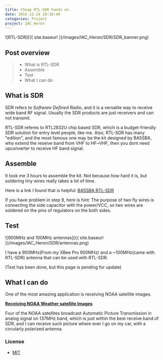 ```yaml
---
title: Cheap RTL-SDR hands on
date: 2015-12-24 20:30:49
categories: Project
project: IAC_Heron
---
```


![RTL-SDR]({{ site.baseurl }}/images/IAC_Heron/SDR/SDR_banner.png)

## Post overview
>* What is RTL-SDR
>* Assemble
>* Test
>* What I can do


## What is SDR
SDR refers to *Software Defined Radio*, and it is a versatile way to receive wide band RF signal. Usually the SDR products are just receivers and can not transmit.

RTL-SDR referes to RTL2832U chip based SDR, which is a budget-friendly SDR solution for entry level people, like me. Also, RTL-SDR has many "edition", and the most famous one may be the kit designed by BA5SBA, who extend the reseive band from VHF to HF~VHF, then you dont need upconverter to receive HF band signal.

## Assemble
It took me 3 hours to assemble the kit. Not because how hard it is, but soldering tiny wires really takes a lot of time.

Here is a link I found that is helpful:
[BA5SBA RTL-SDR](http://rtlsdrblog.rtlsdrblog.netdna-cdn.com/wp-content/uploads/2015/07/rtl-sdr-diy-kits-installation-instructions.pdf)

If you have problem in step 9, here is hint:
The purpose of two fly wires is connecting the side capacitor with the power/VCC, so two wires are soldered on the pins of regulators on the both sides.


## Test
![900MHz and 100MHz antennas]({{ site.baseurl }}/images/IAC_Heron/SDR/antennas.png)

I have a 900MHz(From my XBee Pro 900MHz) and a ~100MHz(came with RTL-SDR) antenna that can be used with RTL-SDR.

(Test has been done, but this page is pending for update)

## What I can do
One of the most amazing application is receiving NOAA satellite images. 

**[Receiving NOAA Weather satellite Images](http://www.rtl-sdr.com/rtl-sdr-tutorial-receiving-noaa-weather-satellite-images/)**

Four of the NOAA satellites broadcast Automatic Picture Transmission in analog signal on 137MHz band, which is just within the best receive band of SDR, and I can receive such picture where ever I go on my car, with a circularly polarized antenna.



### License
* [MIT](http://opensource.org/licenses/MIT)

